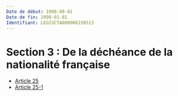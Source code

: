 ```yaml
---
Date de début: 1998-09-01
Date de fin: 2999-01-01
Identifiant: LEGISCTA000006150513
---
```


<h1>Section 3 : De la déchéance de la nationalité française</h1>

- [Article 25](article_25.md)
- [Article 25-1](article_25-1.md)
